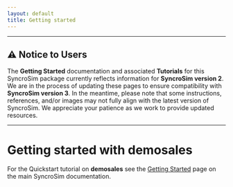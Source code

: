 ```yaml
---
layout: default
title: Getting started
---
```


---
## ⚠️ **Notice to Users**

The **Getting Started** documentation and associated **Tutorials** for this SyncroSim package currently reflects information for **SyncroSim version 2**. We are in the process of updating these pages to ensure compatibility with **SyncroSim version 3**.
In the meantime, please note that some instructions, references, and/or images may not fully align with the latest version of SyncroSim. We appreciate your patience as we work to provide updated resources.

---

# Getting started with **demosales**

For the Quickstart tutorial on **demosales** see the [Getting Started](https://docs.syncrosim.com/getting_started/quickstart.html) page on the main SyncroSim documentation.
